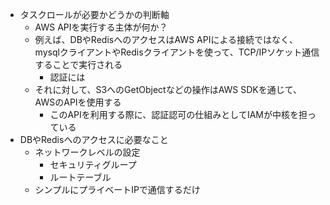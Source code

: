 - タスクロールが必要かどうかの判断軸
  - AWS APIを実行する主体が何か？
  - 例えば、DBやRedisへのアクセスはAWS APIによる接続ではなく、mysqlクライアントやRedisクライアントを使って、TCP/IPソケット通信することで実行される
    - 認証には
  - それに対して、S3へのGetObjectなどの操作はAWS SDKを通じて、AWSのAPIを使用する
    - このAPIを利用する際に、認証認可の仕組みとしてIAMが中核を担っている
- DBやRedisへのアクセスに必要なこと
  - ネットワークレベルの設定
    - セキュリティグループ
    - ルートテーブル
  - シンプルにプライベートIPで通信するだけ
